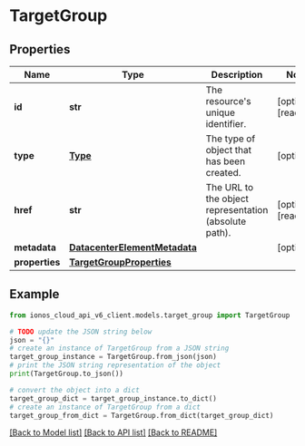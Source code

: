 # TargetGroup


## Properties

Name | Type | Description | Notes
------------ | ------------- | ------------- | -------------
**id** | **str** | The resource&#39;s unique identifier. | [optional] [readonly] 
**type** | [**Type**](Type.md) | The type of object that has been created. | [optional] 
**href** | **str** | The URL to the object representation (absolute path). | [optional] [readonly] 
**metadata** | [**DatacenterElementMetadata**](DatacenterElementMetadata.md) |  | [optional] 
**properties** | [**TargetGroupProperties**](TargetGroupProperties.md) |  | 

## Example

```python
from ionos_cloud_api_v6_client.models.target_group import TargetGroup

# TODO update the JSON string below
json = "{}"
# create an instance of TargetGroup from a JSON string
target_group_instance = TargetGroup.from_json(json)
# print the JSON string representation of the object
print(TargetGroup.to_json())

# convert the object into a dict
target_group_dict = target_group_instance.to_dict()
# create an instance of TargetGroup from a dict
target_group_from_dict = TargetGroup.from_dict(target_group_dict)
```
[[Back to Model list]](../README.md#documentation-for-models) [[Back to API list]](../README.md#documentation-for-api-endpoints) [[Back to README]](../README.md)


